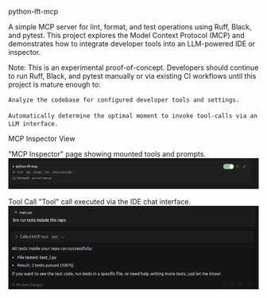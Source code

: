 python-lft-mcp

A simple MCP server for lint, format, and test operations using Ruff, Black, and pytest. This project explores the Model Context Protocol (MCP) and demonstrates how to integrate developer tools into an LLM-powered IDE or inspector.

Note: This is an experimental proof-of-concept. Developers should continue to run Ruff, Black, and pytest manually or via existing CI workflows until this project is mature enough to:

    Analyze the codebase for configured developer tools and settings.
    
    Automatically determine the optimal moment to invoke tool-calls via an LLM interface.


MCP Inspector View

"MCP Inspector" page showing mounted tools and prompts.
![](./mcp.png)


Tool Call
"Tool" call executed via the IDE chat interface.
![](./tool.png)
